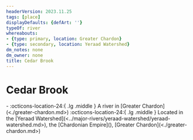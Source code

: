 ```yaml
---
headerVersion: 2023.11.25
tags: [place]
displayDefaults: {defArt: ''}
typeOf: river
whereabouts:
- {type: primary, location: Greater Chardon}
- {type: secondary, location: Yeraad Watershed}
dm_notes: none
dm_owner: none
title: Cedar Brook
---
```

# Cedar Brook
<div class="grid cards ext-narrow-margin ext-one-column" markdown>
-    :octicons-location-24:{ .lg .middle } A river in [Greater Chardon](<./greater-chardon.md>)  
    :octicons-location-24:{ .lg .middle } Located in the [Yeraad Watershed](<../major-rivers/yeraad-watershed/yeraad-watershed.md>), the [Chardonian Empire](<chardonian-empire/chardonian-empire.md>), [Greater Chardon](<./greater-chardon.md>)  
</div>


